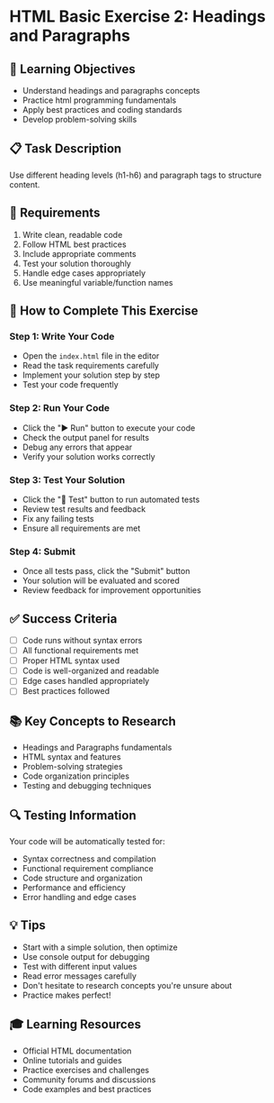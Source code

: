# HTML Basic Exercise 2: Headings and Paragraphs

## 🎯 Learning Objectives
- Understand headings and paragraphs concepts
- Practice html programming fundamentals
- Apply best practices and coding standards
- Develop problem-solving skills

## 📋 Task Description
Use different heading levels (h1-h6) and paragraph tags to structure content.

## 🔧 Requirements
1. Write clean, readable code
2. Follow HTML best practices
3. Include appropriate comments
4. Test your solution thoroughly
5. Handle edge cases appropriately
6. Use meaningful variable/function names

## 🚀 How to Complete This Exercise

### Step 1: Write Your Code
- Open the `index.html` file in the editor
- Read the task requirements carefully
- Implement your solution step by step
- Test your code frequently

### Step 2: Run Your Code
- Click the "▶️ Run" button to execute your code
- Check the output panel for results
- Debug any errors that appear
- Verify your solution works correctly

### Step 3: Test Your Solution
- Click the "🧪 Test" button to run automated tests
- Review test results and feedback
- Fix any failing tests
- Ensure all requirements are met

### Step 4: Submit
- Once all tests pass, click the "Submit" button
- Your solution will be evaluated and scored
- Review feedback for improvement opportunities

## ✅ Success Criteria
- [ ] Code runs without syntax errors
- [ ] All functional requirements met
- [ ] Proper HTML syntax used
- [ ] Code is well-organized and readable
- [ ] Edge cases handled appropriately
- [ ] Best practices followed

## 📚 Key Concepts to Research
- Headings and Paragraphs fundamentals
- HTML syntax and features
- Problem-solving strategies
- Code organization principles
- Testing and debugging techniques

## 🔍 Testing Information
Your code will be automatically tested for:
- Syntax correctness and compilation
- Functional requirement compliance
- Code structure and organization
- Performance and efficiency
- Error handling and edge cases

## 💡 Tips
- Start with a simple solution, then optimize
- Use console output for debugging
- Test with different input values
- Read error messages carefully
- Don't hesitate to research concepts you're unsure about
- Practice makes perfect!

## 🎓 Learning Resources
- Official HTML documentation
- Online tutorials and guides
- Practice exercises and challenges
- Community forums and discussions
- Code examples and best practices
